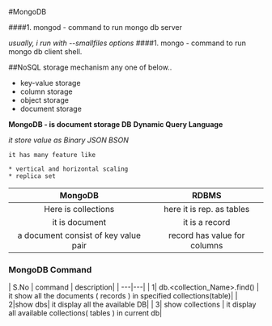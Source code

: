#MongoDB

####1. mongod - command to run mongo db server

*usually, i run with --smallfiles options*
####1. mongo - command to run mongo db client shell.

##NoSQL storage mechanism any one of below..

 * key-value storage
 * column storage
 * object storage
 * document storage

**MongoDB - is document storage DB**
**Dynamic Query Language**

*it store value as Binary JSON BSON*

 ```
 it has many feature like
 
* vertical and horizontal scaling
* replica set

```

| MongoDB | RDBMS|
| :----:|:----:|
| Here is collections | here it is rep. as tables |
| it is document | it is a record |
| a document consist of key value pair | record has value for columns |

### MongoDB Command

| S.No | command | description|
| ---|---|
| 1| db.<collection_Name>.find() | it show all the documents ( records ) in specified collections(table)|
| 2|show dbs| it display all the available DB|
| 3| show collections | it display all available collections( tables ) in current db|
